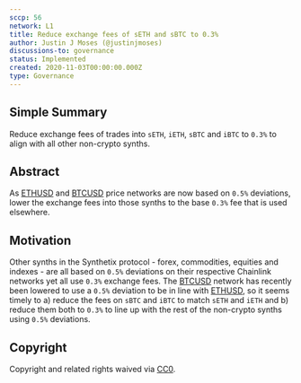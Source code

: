 ```yaml
---
sccp: 56
network: L1
title: Reduce exchange fees of sETH and sBTC to 0.3%
author: Justin J Moses (@justinjmoses)
discussions-to: governance
status: Implemented
created: 2020-11-03T00:00:00.000Z
type: Governance
---
```


<!--You can leave these HTML comments in your merged SCCP and delete the visible duplicate text guides, they will not appear and may be helpful to refer to if you edit it again. This is the suggested template for new SCCPs. Note that an SCCP number will be assigned by an editor. When opening a pull request to submit your SCCP, please use an abbreviated title in the filename, `sccp-draft_title_abbrev.md`. The title should be 44 characters or less.-->

## Simple Summary

<!--"If you can't explain it simply, you don't understand it well enough." Provide a simplified and layman-accessible explanation of the SCCP.-->

Reduce exchange fees of trades into `sETH`, `iETH`, `sBTC` and `iBTC` to `0.3%` to align with all other non-crypto synths.

## Abstract

<!--A short (~200 word) description of the variable change proposed.-->

As [ETHUSD](https://feeds.chain.link/eth-usd) and [BTCUSD](https://feeds.chain.link/btc-usd) price networks are now based on `0.5%` deviations, lower the exchange fees into those synths to the base `0.3%` fee that is used elsewhere.

## Motivation

<!--The motivation is critical for SCCPs that want to update variables within Synthetix. It should clearly explain why the existing variable is not incentive aligned. SCCP submissions without sufficient motivation may be rejected outright.-->

Other synths in the Synthetix protocol - forex, commodities, equities and indexes - are all based on `0.5%` deviations on their respective Chainlink networks yet all use `0.3%` exchange fees. The [BTCUSD](https://feeds.chain.link/btc-usd) network has recently been lowered to use a `0.5%` deviation to be in line with [ETHUSD](https://feeds.chain.link/eth-usd), so it seems timely to a) reduce the fees on `sBTC` and `iBTC` to match `sETH` and `iETH` and b) reduce them both to `0.3%` to line up with the rest of the non-crypto synths using `0.5%` deviations.

## Copyright

Copyright and related rights waived via [CC0](https://creativecommons.org/publicdomain/zero/1.0/).

